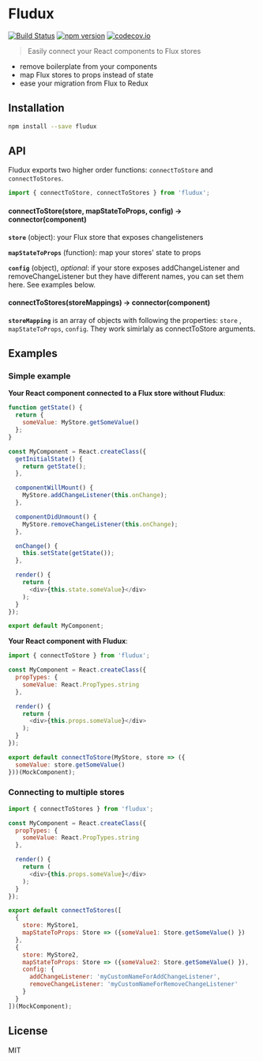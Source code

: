 # Fludux

[![Build Status](https://travis-ci.org/nygardk/fludux.svg?branch=master)](https://travis-ci.org/nygardk/fludux)
[![npm version](https://badge.fury.io/js/fludux.svg)](https://www.npmjs.com/package/fludux)
[![codecov.io](https://codecov.io/github/nygardk/fludux/coverage.svg?branch=master)](https://codecov.io/github/nygardk/fludux?branch=master)

> Easily connect your React components to Flux stores

* remove boilerplate from your components
* map Flux stores to props instead of state
* ease your migration from Flux to Redux

## Installation

```sh
npm install --save fludux
```

## API

Fludux exports two higher order functions: `connectToStore` and
`connectToStores`.

```js
import { connectToStore, connectToStores } from 'fludux';
```

#### connectToStore(store, mapStateToProps, config) -> connector(component)

__`store`__ (object): your Flux store that exposes changelisteners

__`mapStateToProps`__ (function): map your stores' state to props

__`config`__ (object), _optional_: if your store exposes addChangeListener and removeChangeListener
but they have different names, you can set them here. See examples below.

#### connectToStores(storeMappings) -> connector(component)

__`storeMapping`__ is an array of objects with following the properties:
`store` , `mapStateToProps`, `config`. They work simirlaly as connectToStore
arguments.

## Examples

### Simple example


__Your React component connected to a Flux store without Fludux__:

```js
function getState() {
  return {
    someValue: MyStore.getSomeValue()
  };
}

const MyComponent = React.createClass({
  getInitialState() {
    return getState();
  },

  componentWillMount() {
    MyStore.addChangeListener(this.onChange);
  },

  componentDidUnmount() {
    MyStore.removeChangeListener(this.onChange);
  },

  onChange() {
    this.setState(getState());
  },

  render() {
    return (
      <div>{this.state.someValue}</div>
    );
  }
});

export default MyComponent;

```

__Your React component with Fludux__:


```js
import { connectToStore } from 'fludux';

const MyComponent = React.createClass({
  propTypes: {
    someValue: React.PropTypes.string
  },

  render() {
    return (
      <div>{this.props.someValue}</div>
    );
  }
});

export default connectToStore(MyStore, store => ({
  someValue: store.getSomeValue()
}))(MockComponent);

```

### Connecting to multiple stores

```js
import { connectToStores } from 'fludux';

const MyComponent = React.createClass({
  propTypes: {
    someValue: React.PropTypes.string
  },

  render() {
    return (
      <div>{this.props.someValue}</div>
    );
  }
});

export default connectToStores([
  {
    store: MyStore1,
    mapStateToProps: Store => ({someValue1: Store.getSomeValue() })
  },
  {
    store: MyStore2,
    mapStateToProps: Store => ({someValue2: Store.getSomeValue() }),
    config: {
      addChangeListener: 'myCustomNameForAddChangeListener',
      removeChangeListener: 'myCustomNameForRemoveChangeListener'
    }
  }
])(MockComponent);
```

## License

MIT
